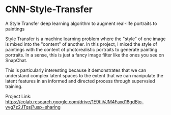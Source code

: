 # CNN-Style-Transfer

A Style Transfer deep learning algorithm to augment real-life portraits to paintings

Style Transfer is a machine learning problem where the "style" of one image is mixed into the "content" of another. In this project, I mixed the style of paintings with the content of photorealistic portraits to generate painting portraits. In a sense, this is just a fancy image filter like the ones you see on SnapChat. 

This is particularly interesting because it demonstrates that we can understand complex latent spaces to the extent that we can manipulate the latent features in an informed and directed process through supervsied training. 


Project Link: https://colab.research.google.com/drive/1E9tIiVJM4Faxd18gdBjo-yvg7z2JTqsj?usp=sharing
